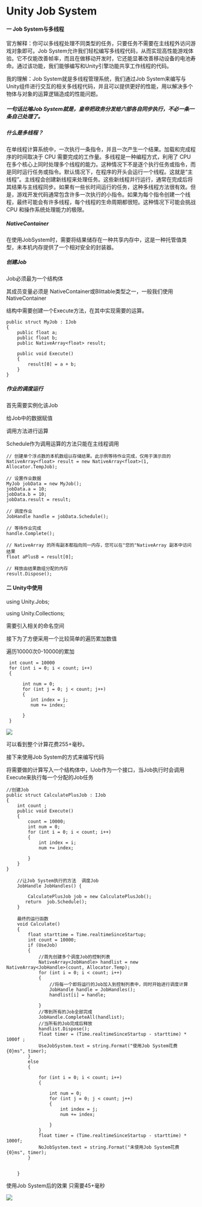 # Unity Job System



#### 一  Job System与多线程

官方解释：你可以多线程处理不同类型的任务，只要任务不需要在主线程外访问游戏对象即可。Job System允许我们轻松编写多线程代码，从而实现高性能游戏体验。它不仅能改善帧率，而且在做移动开发时，它还能显著改善移动设备的电池寿命。通过该功能，我们能够编写和Unity引擎功能共享工作线程的代码。

我的理解：Job System就是多线程管理系统，我们通过Job System来编写与Unity组件进行交互的相关多线程代码，并且可以提供更好的性能，用以解决多个物体与对象的运算逻辑造成的性能问题。



##### 一句话比喻Job System就是，皇帝把政务分发给六部各自同步执行，不必一条一条自己处理了。



##### 什么是多线程？

在单线程计算系统中，一次执行一条指令，并且一次产生一个结果。加载和完成程序的时间取决于 CPU 需要完成的工作量。多线程是一种编程方式，利用了 CPU 在多个核心上同时处理多个线程的能力。这种情况下不是逐个执行任务或指令，而是同时运行任务或指令。默认情况下，在程序的开头会运行一个线程。这就是“主线程”。主线程会创建新线程来处理任务。这些新线程并行运行，通常在完成后将其结果与主线程同步。如果有一些长时间运行的任务，这种多线程方法很有效。但是，游戏开发代码通常包含许多一次执行的小指令。如果为每个指令创建一个线程，最终可能会有许多线程，每个线程的生命周期都很短。这种情况下可能会挑战 CPU 和操作系统处理能力的极限。



##### NativeContainer

在使用JobSystem时，需要将结果储存在一种共享内存中，这是一种托管值类型，未本机内存提供了一个相对安全的封装器。



##### 创建Job

Job必须最为一个结构体

其成员变量必须是 NativeContainer或Blittable类型之一，一般我们使用NativeContainer

结构中需要创建一个Execute方法，在其中实现需要的运算。

```
public struct MyJob : IJob
{
    public float a;
    public float b;
    public NativeArray<float> result;

    public void Execute()
    {
        result[0] = a + b;
    }
}
```



##### 作业的调度运行

首先需要实例化该Job

给Job中的数据赋值

调用方法进行运算

Schedule作为调用运算的方法只能在主线程调用

```
// 创建单个浮点数的本机数组以存储结果。此示例等待作业完成，仅用于演示目的
NativeArray<float> result = new NativeArray<float>(1, Allocator.TempJob);

// 设置作业数据
MyJob jobData = new MyJob();
jobData.a = 10;
jobData.b = 10;
jobData.result = result;

// 调度作业
JobHandle handle = jobData.Schedule();

// 等待作业完成
handle.Complete();

// NativeArray 的所有副本都指向同一内存，您可以在"您的"NativeArray 副本中访问结果
float aPlusB = result[0];

// 释放由结果数组分配的内存
result.Dispose();
```



#### 二 Unity中使用

using Unity.Jobs;  

using Unity.Collections; 

需要引入相关的命名空间



接下为了方便采用一个比较简单的遍历累加数值

遍历10000次0-10000的累加

```
 int count = 10000
 for (int i = 0; i < count; i++)
 {
               
      int num = 0;
      for (int j = 0; j < count; j++)
      {
         int index = j;
         num += index;

      }
 }
```
![](/images/NoJob.png)


可以看到整个计算花费255+毫秒。



接下来使用Job System的方式来编写代码

将需要做的计算写入一个结构体中，IJob作为一个接口，当Job执行时会调用Execute来执行每一个分配的Job任务



```
//创建Job
public struct CalculatePlusJob : IJob
{
    int count ;
    public void Execute()
    {
        count = 10000;
        int num = 0;
        for (int i = 0; i < count; i++)
        {
            int index = i;
            num += index;

        }
    }
}
```

```
    //让Job System执行的方法  调度Job
    JobHandle JobHandles() {

        CalculatePlusJob job = new CalculatePlusJob();
       return  job.Schedule();
    }
```

```
	最终的运行函数
	void Calculate()
    {
        float starttime = Time.realtimeSinceStartup;
        int count = 10000;
        if (UseJob)
        {  
        	//首先创建多个调度Job的控制列表
            NativeArray<JobHandle> handlist = new NativeArray<JobHandle>(count, Allocator.Temp);
            for (int i = 0; i < count; i++)
            {
            	//将每一个即将运行的Job加入到控制列表中，同时开始进行调度计算
                JobHandle handle = JobHandles();
                handlist[i] = handle;

            }
            //等到所有的Job全部完成
            JobHandle.CompleteAll(handlist);
            //当所有的Job完成后释放
            handlist.Dispose();
            float timer = (Time.realtimeSinceStartup - starttime) * 1000f ;
            UseJobSystem.text = string.Format("使用Job System花费{0}ms", timer);
        }
        else
        {
         
            for (int i = 0; i < count; i++)
            {
               
                int num = 0;
                for (int j = 0; j < count; j++)
                {
                    int index = j;
                    num += index;

                }
            }
            float timer = (Time.realtimeSinceStartup - starttime) * 1000f;
            NoJobSystem.text = string.Format("未使用Job System花费{0}ms", timer);
        }

       
    }
```

使用Job System后的效果 只需要45+毫秒

![](/images/UseJob.png)
